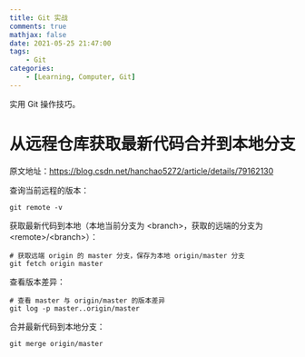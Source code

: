```yaml
---
title: Git 实战
comments: true
mathjax: false
date: 2021-05-25 21:47:00
tags:
    - Git
categories:
    - [Learning, Computer, Git]
---
```


实用 Git 操作技巧。

<!-- more -->

# 从远程仓库获取最新代码合并到本地分支

原文地址：https://blog.csdn.net/hanchao5272/article/details/79162130

查询当前远程的版本：

```shell
git remote -v
```

获取最新代码到本地（本地当前分支为 \<branch\>，获取的远端的分支为 \<remote\>/\<branch\>）：

```shell
# 获取远端 origin 的 master 分支，保存为本地 origin/master 分支
git fetch origin master
```

查看版本差异：

```shell
# 查看 master 与 origin/master 的版本差异
git log -p master..origin/master
```

合并最新代码到本地分支：

```shell
git merge origin/master
```

